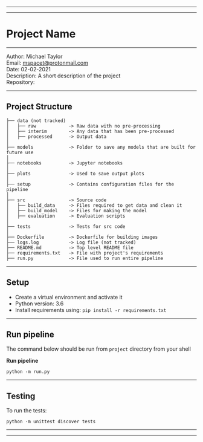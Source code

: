 --------
--------

Project Name
==============================

--------

Author: Michael Taylor  
Email: mspacet@protonmail.com  
Date: 02-02-2021   
Description: A short description of the project  
Repository:  

--------

Project Structure
------------

    ├── data (not tracked)
    │   ├── raw            -> Raw data with no pre-processing
    │   ├── interim        -> Any data that has been pre-processed
    │   ├── processed      -> Output data
    │
    ├── models             -> Folder to save any models that are built for future use
    │
    ├── notebooks          -> Jupyter notebooks
    │
    ├── plots              -> Used to save output plots
    │
    ├── setup              -> Contains configuration files for the pipeline
    │
    ├── src                -> Source code
    │   ├── build_data     -> Files required to get data and clean it
    │   ├── build_model    -> Files for making the model
    │   ├── evaluation     -> Evaluation scripts
    │
    ├── tests              -> Tests for src code
    │
    ├── Dockerfile         -> Dockerfile for building images
    ├── logs.log           -> Log file (not tracked)
    ├── README.md          -> Top level README file
    ├── requirements.txt   -> File with project's requirements
    ├── run.py             -> File used to run entire pipeline

--------

Setup
------------

- Create a virtual environment and activate it
- Python version: 3.6
- Install requirements using: `pip install -r requirements.txt`

--------

Run pipeline
------------

The command below should be run from `project` directory from your shell

**Run pipeline**

`python -m run.py`

--------  

Testing
------------

To run the tests: 

`python -m unittest discover tests`

--------  
--------
